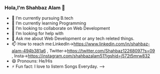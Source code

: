 ### Hola,l'm Shahbaz Alam  👋



- 🔭 I’m currently pursuing B.tech 
- 🌱 I’m currently learning Programming
- 👯 I’m looking to collaborate on Web Development
- 🤔 I’m looking for help with 
- 💬 Ask me about Web Development or any tech releted things.
- 📫 How to reach me:Linkedln->https://www.linkedin.com/in/shahbaz-alam-494b381a6 , Twitter->https://twitter.com/Shahbaz12268097?s=09 , Insta->https://instagram.com/shahbazalam51?igshid=j572t5mrw832
- 😄 Pronouns: He/His
- ⚡ Fun fact: I love to listern Songs Everyday.
-->
